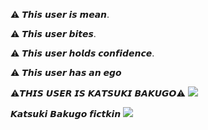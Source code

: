 ⚠︎ 𝙏𝙝𝙞𝙨 𝙪𝙨𝙚𝙧 𝙞𝙨 𝙢𝙚𝙖𝙣.

⚠︎ 𝙏𝙝𝙞𝙨 𝙪𝙨𝙚𝙧 𝙗𝙞𝙩𝙚𝙨.

⚠︎ 𝙏𝙝𝙞𝙨 𝙪𝙨𝙚𝙧 𝙝𝙤𝙡𝙙𝙨 𝙘𝙤𝙣𝙛𝙞𝙙𝙚𝙣𝙘𝙚.

⚠︎ 𝙏𝙝𝙞𝙨 𝙪𝙨𝙚𝙧 𝙝𝙖𝙨 𝙖𝙣 𝙚𝙜𝙤

⚠︎𝙏𝙃𝙄𝙎 𝙐𝙎𝙀𝙍 𝙄𝙎 𝙆𝘼𝙏𝙎𝙐𝙆𝙄 𝘽𝘼𝙆𝙐𝙂𝙊⚠︎
<img src="https://i.pinimg.com/736x/54/30/0d/54300d022780134d0cba02b32c10f704.jpg"/></div>

𝙆𝙖𝙩𝙨𝙪𝙠𝙞 𝘽𝙖𝙠𝙪𝙜𝙤 𝙛𝙞𝙘𝙩𝙠𝙞𝙣
<img src="https://i.pinimg.com/1200x/9f/af/4a/9faf4a4a9950ab08a72ef3b2f5da02bc.jpg"/></div>
